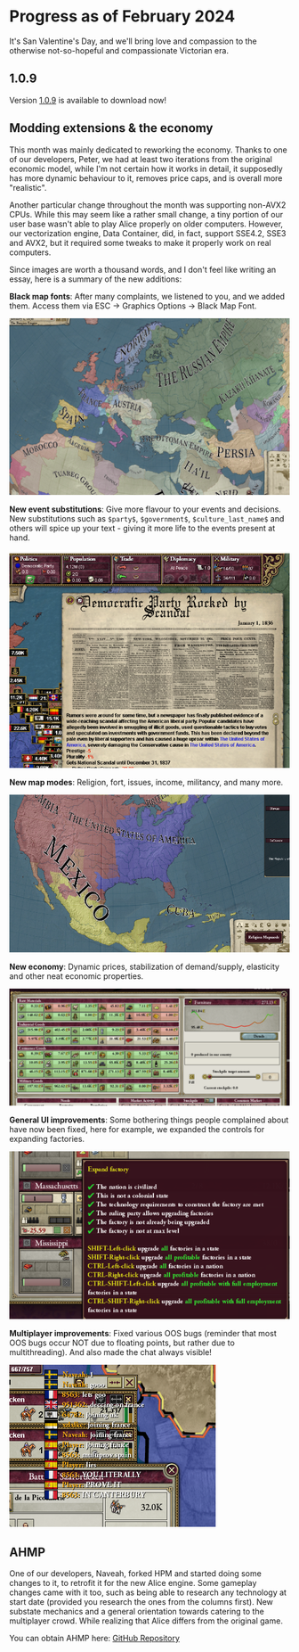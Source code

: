 # Progress as of February 2024

It's San Valentine's Day, and we'll bring love and compassion to the otherwise not-so-hopeful and compassionate Victorian era.

## 1.0.9

Version [1.0.9](https://github.com/Nivaturimika/Katerina-Engine/releases/download/v1.0.9/1.0.9.7z) is available to download now!

## Modding extensions & the economy

This month was mainly dedicated to reworking the economy. Thanks to one of our developers, Peter, we had at least two iterations from the original economic model, while I'm not certain how it works in detail, it supposedly has more dynamic behaviour to it, removes price caps, and is overall more "realistic".

Another particular change throughout the month was supporting non-AVX2 CPUs. While this may seem like a rather small change, a tiny portion of our user base wasn't able to play Alice properly on older computers. However, our vectorization engine, Data Container, did, in fact, support SSE4.2, SSE3 and AVX2, but it required some tweaks to make it properly work on real computers.

Since images are worth a thousand words, and I don't feel like writing an essay, here is a summary of the new additions:

**Black map fonts**: After many complaints, we listened to you, and we added them. Access them via ESC → Graphics Options → Black Map Font.

![Black map fonts](./images/map.png)

**New event substitutions**: Give more flavour to your events and decisions. New substitutions such as `$party$`, `$government$`, `$culture_last_name$` and others will spice up your text - giving it more life to the events present at hand.

![Party](./images/party.png)

**New map modes**: Religion, fort, issues, income, militancy, and many more.

![Religion](./images/religion.png)

**New economy**: Dynamic prices, stabilization of demand/supply, elasticity and other neat economic properties.

![Trade](./images/trade.png)

**General UI improvements**: Some bothering things people complained about have now been fixed, here for example, we expanded the controls for expanding factories.

![Expand](./images/expand.png)

**Multiplayer improvements**: Fixed various OOS bugs (reminder that most OOS bugs occur NOT due to floating points, but rather due to multithreading). And also made the chat always visible!

![Chat](./images/chat.png)

## AHMP

One of our developers, Naveah, forked HPM and started doing some changes to it, to retrofit it for the new Alice engine. Some gameplay changes came with it too, such as being able to research any technology at start date (provided you research the ones from the columns first). New substate mechanics and a general orientation towards catering to the multiplayer crowd. While realizing that Alice differs from the original game.

You can obtain AHMP here: [GitHub Repository](https://github.com/nivaturimika/ahmp)
